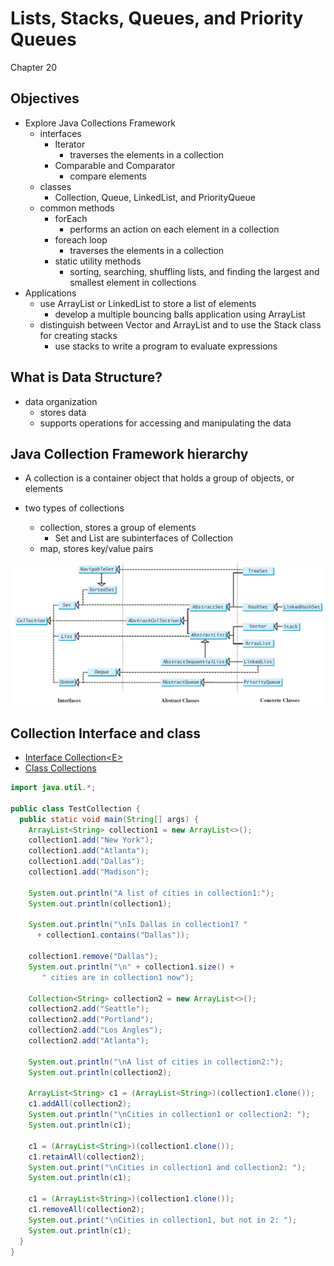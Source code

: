 # Lists, Stacks, Queues, and Priority Queues
Chapter 20


Objectives
---
- Explore Java Collections Framework 
  - interfaces 
    - Iterator 
      - traverses the elements in a collection
    - Comparable and Comparator
      - compare elements
  - classes
    - Collection, Queue, LinkedList, and PriorityQueue
  - common methods
    - forEach 
      - performs an action on each element in a collection
    - foreach loop
      - traverses the elements in a collection
    - static utility methods
      - sorting, searching, shuffling lists, and finding the largest and smallest element in collections
- Applications
  - use ArrayList or LinkedList to store a list of elements
    - develop a multiple bouncing balls application using ArrayList
  - distinguish between Vector and ArrayList and to use the Stack class for creating stacks
    - use stacks to write a program to evaluate expressions


What is Data Structure?
---
- data organization
  - stores data 
  - supports operations for accessing and manipulating the data


Java Collection Framework hierarchy
---
- A collection is a container object that holds a group of objects, or elements

- two types of collections
  - collection,  stores a group of elements
    - Set and List are subinterfaces of Collection
  - map, stores key/value pairs

![Java Collection Framework hierarchy](./images/jcf.png)


Collection Interface and class
---
- [Interface Collection\<E\>](https://devdocs.io/openjdk~11/java.base/java/util/collection)
- [Class Collections](https://devdocs.io/openjdk~11/java.base/java/util/collections)

```java
import java.util.*;

public class TestCollection {
  public static void main(String[] args) {
    ArrayList<String> collection1 = new ArrayList<>();
    collection1.add("New York"); 
    collection1.add("Atlanta"); 
    collection1.add("Dallas"); 
    collection1.add("Madison"); 

    System.out.println("A list of cities in collection1:");
    System.out.println(collection1);

    System.out.println("\nIs Dallas in collection1? "
      + collection1.contains("Dallas"));

    collection1.remove("Dallas");
    System.out.println("\n" + collection1.size() + 
       " cities are in collection1 now");

    Collection<String> collection2 = new ArrayList<>();
    collection2.add("Seattle"); 
    collection2.add("Portland"); 
    collection2.add("Los Angles"); 
    collection2.add("Atlanta"); 

    System.out.println("\nA list of cities in collection2:");
    System.out.println(collection2);

    ArrayList<String> c1 = (ArrayList<String>)(collection1.clone());
    c1.addAll(collection2);
    System.out.println("\nCities in collection1 or collection2: ");
    System.out.println(c1);

    c1 = (ArrayList<String>)(collection1.clone());
    c1.retainAll(collection2);
    System.out.print("\nCities in collection1 and collection2: ");
    System.out.println(c1);

    c1 = (ArrayList<String>)(collection1.clone());
    c1.removeAll(collection2);
    System.out.print("\nCities in collection1, but not in 2: ");
    System.out.println(c1);
  }
}
```